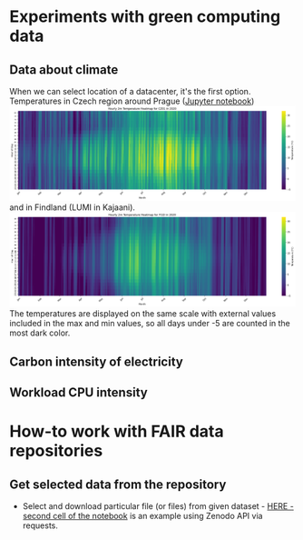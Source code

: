# Experiments with green computing data
## Data about climate
When we can select location of a datacenter, it's the first option. Temperatures in Czech region around Prague ([Jupyter notebook](/examples/ERA5-temperature.ipynb))
![](images/t2mCZ012020.png) and in Findland (LUMI in Kajaani). ![](images/t2mFI1D2020.png) The temperatures are displayed on the same scale with external values included in the max and min values, so all days under -5 are counted in the most dark color.

## Carbon intensity of electricity

## Workload CPU intensity

# How-to work with FAIR data repositories
## Get selected data from the repository
* Select and download particular file (or files) from given dataset - [HERE - second cell of the notebook](/examples/ERA5-temperature.ipynb) is an example using Zenodo API via requests.
